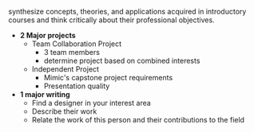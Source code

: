 synthesize concepts, theories, and applications acquired in introductory courses and think critically about their professional objectives.

* **2 Major projects**
  * Team Collaboration Project
    * 3 team members
    * determine project based on combined interests
  * Independent Project
    * Mimic's capstone project requirements
    * Presentation quality
* **1 major writing**
  * Find a designer in your interest area
  * Describe their work
  * Relate the work of this person and their contributions to the field



